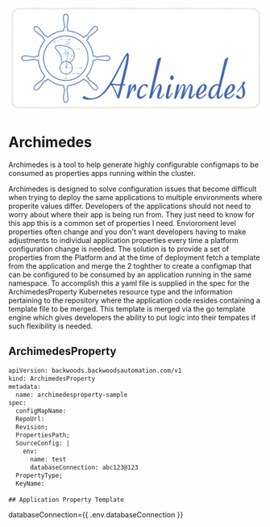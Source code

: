 ![Archimedes](./ArchimedesLogo.png)
# Archimedes 
Archimedes is a tool to help generate highly configurable configmaps to be consumed as properties apps running within the cluster.

Archimedes is designed to solve configuration issues that become difficult when trying to deploy the same applications to multiple environments where properite values differ.   Developers of the applications should not need to worry about where their app is being run from.  They just need to know for this app this is a common set of properties I need.  Envioroment level properties often change and you don't want developers having to make adjustments to individual application properties every time a platform configuration change is needed.   The solution is to provide a set of properties from the Platform and at the time of deployment fetch a template from the application and merge the 2 toghther to create a configmap that can be configured to be consumed by an application running in the same namespace.  To accomplish this a yaml file is supplied in the spec for the ArchimedesProperty Kubernetes resource type and the information pertaining to the repository where the application code resides containing a template file to be merged.  This template is merged via the go template engine which gives developers the ability to put logic into their tempates if such flexibility is needed.

## ArchimedesProperty

```
apiVersion: backwoods.backwoodsautomation.com/v1
kind: ArchimedesProperty
metadata:
  name: archimedesproperty-sample
spec:
  configMapName: 
  RepoUrl:
  Revision;
  PropertiesPath; 
  SourceConfig: |
    env:
      name: test
      databaseConnection: abc123@123
  PropertyType; 
  KeyName: 

## Application Property Template

```
databaseConnection={{ .env.databaseConnection }}